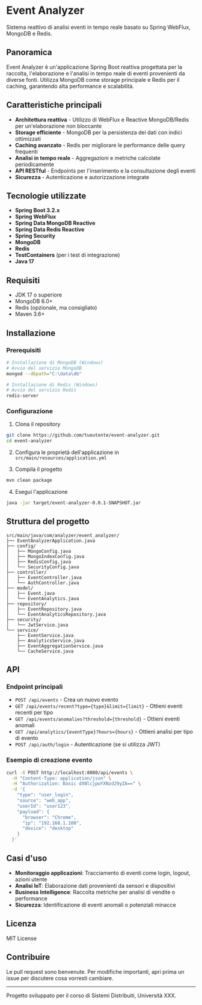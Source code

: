 # Event Analyzer

Sistema reattivo di analisi eventi in tempo reale basato su Spring WebFlux, MongoDB e Redis.

## Panoramica

Event Analyzer è un'applicazione Spring Boot reattiva progettata per la raccolta, l'elaborazione e l'analisi in tempo reale di eventi provenienti da diverse fonti. Utilizza MongoDB come storage principale e Redis per il caching, garantendo alta performance e scalabilità.

## Caratteristiche principali

- **Architettura reattiva** - Utilizzo di WebFlux e Reactive MongoDB/Redis per un'elaborazione non bloccante
- **Storage efficiente** - MongoDB per la persistenza dei dati con indici ottimizzati
- **Caching avanzato** - Redis per migliorare le performance delle query frequenti
- **Analisi in tempo reale** - Aggregazioni e metriche calcolate periodicamente
- **API RESTful** - Endpoints per l'inserimento e la consultazione degli eventi
- **Sicurezza** - Autenticazione e autorizzazione integrate

## Tecnologie utilizzate

- **Spring Boot 3.2.x**
- **Spring WebFlux**
- **Spring Data MongoDB Reactive**
- **Spring Data Redis Reactive**
- **Spring Security**
- **MongoDB**
- **Redis**
- **TestContainers** (per i test di integrazione)
- **Java 17**

## Requisiti

- JDK 17 o superiore
- MongoDB 6.0+
- Redis (opzionale, ma consigliato)
- Maven 3.6+

## Installazione

### Prerequisiti

```bash
# Installazione di MongoDB (Windows)
# Avvio del servizio MongoDB
mongod --dbpath="C:\data\db"

# Installazione di Redis (Windows)
# Avvio del servizio Redis
redis-server
```

### Configurazione

1. Clona il repository
```bash
git clone https://github.com/tuoutente/event-analyzer.git
cd event-analyzer
```

2. Configura le proprietà dell'applicazione in `src/main/resources/application.yml`

3. Compila il progetto
```bash
mvn clean package
```

4. Esegui l'applicazione
```bash
java -jar target/event-analyzer-0.0.1-SNAPSHOT.jar
```

## Struttura del progetto

```
src/main/java/com/analyzer/event_analyzer/
├── EventAnalyzerApplication.java
├── config/
│   ├── MongoConfig.java
│   ├── MongoIndexConfig.java
│   ├── RedisConfig.java
│   └── SecurityConfig.java
├── controller/
│   ├── EventController.java
│   └── AuthController.java
├── model/
│   ├── Event.java
│   └── EventAnalytics.java
├── repository/
│   ├── EventRepository.java
│   └── EventAnalyticsRepository.java
├── security/
│   └── JwtService.java
└── service/
    ├── EventService.java
    ├── AnalyticsService.java
    ├── EventAggregationService.java
    └── CacheService.java
```

## API

### Endpoint principali

- `POST /api/events` - Crea un nuovo evento
- `GET /api/events/recent?type={type}&limit={limit}` - Ottieni eventi recenti per tipo
- `GET /api/events/anomalies?threshold={threshold}` - Ottieni eventi anomali
- `GET /api/analytics/{eventType}?hours={hours}` - Ottieni analisi per tipo di evento
- `POST /api/auth/login` - Autenticazione (se si utilizza JWT)

### Esempio di creazione evento

```bash
curl -X POST http://localhost:8080/api/events \
  -H "Content-Type: application/json" \
  -H "Authorization: Basic dXNlcjpwYXNzd29yZA==" \
  -d '{
    "type": "user_login",
    "source": "web_app",
    "userId": "user123",
    "payload": {
      "browser": "Chrome",
      "ip": "192.168.1.100",
      "device": "desktop"
    }
  }'
```

## Casi d'uso

- **Monitoraggio applicazioni**: Tracciamento di eventi come login, logout, azioni utente
- **Analisi IoT**: Elaborazione dati provenienti da sensori e dispositivi
- **Business Intelligence**: Raccolta metriche per analisi di vendite o performance
- **Sicurezza**: Identificazione di eventi anomali o potenziali minacce

## Licenza

MIT License

## Contribuire

Le pull request sono benvenute. Per modifiche importanti, apri prima un issue per discutere cosa vorresti cambiare.

---

Progetto sviluppato per il corso di Sistemi Distribuiti, Università XXX.